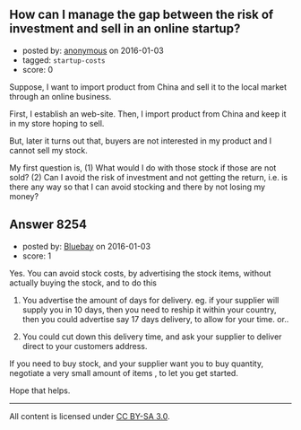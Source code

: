 ## How can I manage the gap between the risk of investment and sell in an online startup?

- posted by: [anonymous](https://stackexchange.com/users/53211/anonymous) on 2016-01-03
- tagged: `startup-costs`
- score: 0

Suppose, I want to import product from China and sell it to the local market through an online business.

First, I establish an web-site. Then, I import product from China and keep it in my store hoping to sell.

But, later it turns out that, buyers are not interested in my product and I cannot sell my stock.

My first question is, (1) What would I do with those stock if those are not sold? (2) Can I avoid the risk of investment and not getting the return, i.e. is there any way so that I can avoid stocking and there by not losing my money?



## Answer 8254

- posted by: [Bluebay](https://stackexchange.com/users/7562754/bluebay) on 2016-01-03
- score: 1

Yes. You can avoid stock costs, by advertising the stock items, without actually buying the stock, and to do this

1. You advertise the amount of days for delivery.  eg. if  your supplier will supply you in 10 days, then you need to reship it within your country, then you could advertise say 17 days delivery, to allow for your time.  or..

2. You could cut down this delivery time, and ask your supplier to deliver direct to your customers  address. 

If you need to buy stock, and  your supplier want you to buy quantity, negotiate a very small amount of items , to let you get started.  

Hope that helps.



---

All content is licensed under [CC BY-SA 3.0](https://creativecommons.org/licenses/by-sa/3.0/).
